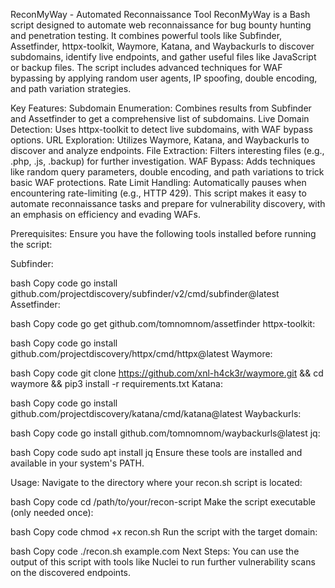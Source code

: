 ReconMyWay - Automated Reconnaissance Tool
ReconMyWay is a Bash script designed to automate web reconnaissance for bug bounty hunting and penetration testing. It combines powerful tools like Subfinder, Assetfinder, httpx-toolkit, Waymore, Katana, and Waybackurls to discover subdomains, identify live endpoints, and gather useful files like JavaScript or backup files. The script includes advanced techniques for WAF bypassing by applying random user agents, IP spoofing, double encoding, and path variation strategies.

Key Features:
Subdomain Enumeration: Combines results from Subfinder and Assetfinder to get a comprehensive list of subdomains.
Live Domain Detection: Uses httpx-toolkit to detect live subdomains, with WAF bypass options.
URL Exploration: Utilizes Waymore, Katana, and Waybackurls to discover and analyze endpoints.
File Extraction: Filters interesting files (e.g., .php, .js, .backup) for further investigation.
WAF Bypass: Adds techniques like random query parameters, double encoding, and path variations to trick basic WAF protections.
Rate Limit Handling: Automatically pauses when encountering rate-limiting (e.g., HTTP 429).
This script makes it easy to automate reconnaissance tasks and prepare for vulnerability discovery, with an emphasis on efficiency and evading WAFs.

Prerequisites:
Ensure you have the following tools installed before running the script:

Subfinder:

bash
Copy code
go install github.com/projectdiscovery/subfinder/v2/cmd/subfinder@latest
Assetfinder:

bash
Copy code
go get github.com/tomnomnom/assetfinder
httpx-toolkit:

bash
Copy code
go install github.com/projectdiscovery/httpx/cmd/httpx@latest
Waymore:

bash
Copy code
git clone https://github.com/xnl-h4ck3r/waymore.git && cd waymore && pip3 install -r requirements.txt
Katana:

bash
Copy code
go install github.com/projectdiscovery/katana/cmd/katana@latest
Waybackurls:

bash
Copy code
go install github.com/tomnomnom/waybackurls@latest
jq:

bash
Copy code
sudo apt install jq
Ensure these tools are installed and available in your system's PATH.

Usage:
Navigate to the directory where your recon.sh script is located:

bash
Copy code
cd /path/to/your/recon-script
Make the script executable (only needed once):

bash
Copy code
chmod +x recon.sh
Run the script with the target domain:

bash
Copy code
./recon.sh example.com
Next Steps:
You can use the output of this script with tools like Nuclei to run further vulnerability scans on the discovered endpoints.
